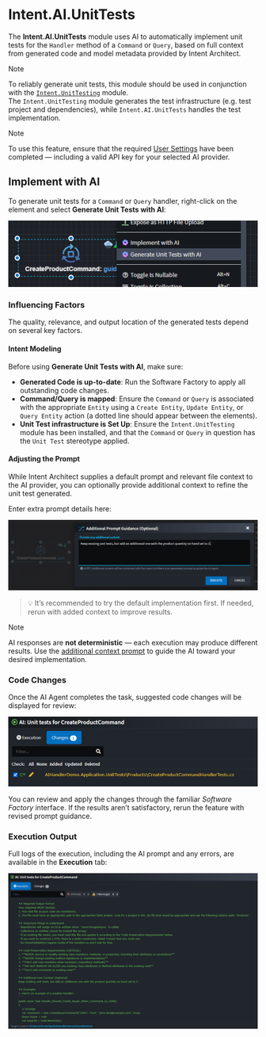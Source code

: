 # Intent.AI.UnitTests

The **Intent.AI.UnitTests** module uses AI to automatically implement unit tests for the `Handler` method of a `Command` or `Query`, based on full context from generated code and model metadata provided by Intent Architect.

> [!NOTE]
> To reliably generate unit tests, this module should be used in conjunction with the [`Intent.UnitTesting`](https://docs.intentarchitect.com/articles/modules-dotnet/intent-unittesting/intent-unittesting.html) module.  
> The `Intent.UnitTesting` module generates the test infrastructure (e.g. test project and dependencies), while `Intent.AI.UnitTests` handles the test implementation.

> [!NOTE]
> To use this feature, ensure that the required [User Settings](https://docs.intentarchitect.com/articles/modules-common/intent-common-ai/intent-common-ai.html#user-settings) have been completed — including a valid API key for your selected AI provider.

## Implement with AI

To generate unit tests for a `Command` or `Query` handler, right-click on the element and select **Generate Unit Tests with AI**:

![Unit Test Menu](images/unit-tests-menu.png)

### Influencing Factors

The quality, relevance, and output location of the generated tests depend on several key factors.

#### Intent Modeling

Before using **Generate Unit Tests with AI**, make sure:

- **Generated Code is up-to-date**: Run the Software Factory to apply all outstanding code changes.
- **Command/Query is mapped**: Ensure the `Command` or `Query` is associated with the appropriate `Entity` using a `Create Entity`, `Update Entity`, or `Query Entity` action (a dotted line should appear between the elements).
- **Unit Test infrastructure is Set Up**: Ensure the `Intent.UnitTesting` module has been installed, and that the `Command` or `Query` in question has the `Unit Test` stereotype applied.

#### Adjusting the Prompt

While Intent Architect supplies a default prompt and relevant file context to the AI provider, you can optionally provide additional context to refine the unit test generated.

Enter extra prompt details here:

![Additional Prompt](images/additional-prompt.png)

> 💡 It’s recommended to try the default implementation first. If needed, rerun with added context to improve results.

> [!NOTE]
>
> AI responses are **not deterministic** — each execution may produce different results. Use the [additional context prompt](#adjusting-the-prompt) to guide the AI toward your desired implementation.

### Code Changes

Once the AI Agent completes the task, suggested code changes will be displayed for review:

![Recommended Changes](images/suggest-code-changes.png)

You can review and apply the changes through the familiar _Software Factory_ interface. If the results aren’t satisfactory, rerun the feature with revised prompt guidance.

### Execution Output

Full logs of the execution, including the AI prompt and any errors, are available in the **Execution** tab:

![Recommended Changes](images/execution-logs.png)
